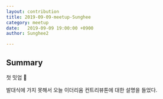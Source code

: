 ```yaml
---
layout: contribution
title: 2019-09-09-meetup-Sunghee
category: meetup
date:   2019-09-09 19:00:00 +0900
author: Sunghee2

---
```


## Summary

첫 밋업 🤗

발대식에 가지 못해서 오늘 이더리움 컨트리뷰톤에 대한 설명을 들었다. 

